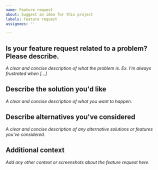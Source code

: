 ```yaml
---
name: Feature request
about: Suggest an idea for this project
labels: feature request
assignees: ''

---
```


## Is your feature request related to a problem? Please describe.
*A clear and concise description of what the problem is. Ex. I'm always frustrated when [...]*

## Describe the solution you'd like
*A clear and concise description of what you want to happen.*

## Describe alternatives you've considered
*A clear and concise description of any alternative solutions or features you've considered.*

## Additional context
*Add any other context or screenshots about the feature request here.*
